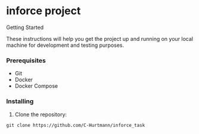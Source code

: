 # inforce project

 Getting Started

These instructions will help you get the project up and running on your local machine for development and testing purposes.

### Prerequisites
- Git
- Docker
- Docker Compose

### Installing

1. Clone the repository:
~~~
git clone https://github.com/C-Hurtmann/inforce_task
~~~
